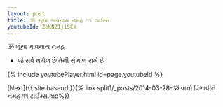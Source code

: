```yaml
---
layout: post
title: ૐ ભૂંથા ભાવનાય નમહ ૧૧ ટાઈમ્સ
youtubeId: ZeKNZ1jiSCk
---
```

 
 
 ૐ ભૂંથા ભાવનાય નમહ  
 
 -  જે સર્વ થયેલ છે તેની સંભાળ રાખે છે 
 
  
 
  
 
 
 
 
 
 


{% include youtubePlayer.html id=page.youtubeId %}
 
[Next]({{ site.baseurl }}{% link  split1/_posts/2014-03-28-ૐ વાર્ના વિભાવીને નમહ ૧૧ ટાઈમ્સ.md%})
 
